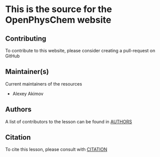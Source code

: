 # This is the source for the OpenPhysChem website

## Contributing

To contribute to this website, please consider creating a pull-request on GitHub 

## Maintainer(s)

Current maintainers of the resources 

* Alexey Akimov


## Authors

A list of contributors to the lesson can be found in [AUTHORS](AUTHORS)

## Citation

To cite this lesson, please consult with [CITATION](CITATION)

[lesson-example]: https://carpentries.github.io/lesson-example
